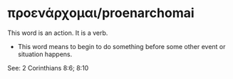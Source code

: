 # προενάρχομαι/proenarchomai
This word is an action. It is a verb.

* This word means to begin to do something before some other event or situation happens.

See: 2 Corinthians 8:6; 8:10
